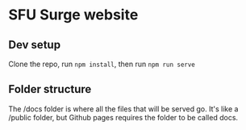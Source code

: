 # SFU Surge website

## Dev setup
Clone the repo, run `npm install`, then run `npm run serve`


## Folder structure
The /docs folder is where all the files that will be served go. It's like a /public folder, but Github pages requires the folder to be called docs.
